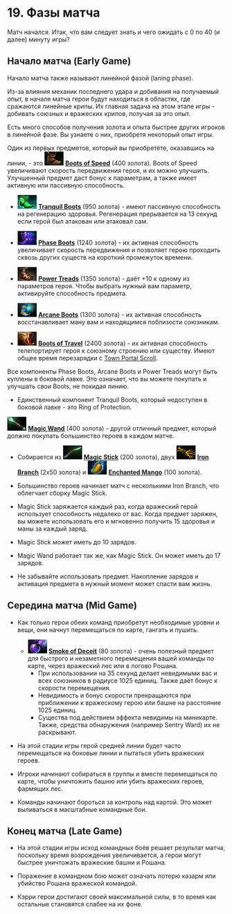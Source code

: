 # 19. Фазы матча

Матч начался. Итак, что вам следует знать и чего ожидать с 0 по 40 (и далее) минуту игры?

## Начало матча (Early Game)

Начало матча также называют линейной фазой (laning phase).

Из-за влияния механик последнего удара и добивания на получаемый опыт, в начале матча герои будут находиться в областях, где сражаются линейные крипы. Их главная задача на этом этапе игры - добивать союзных и вражеских крипов, получая за это опыт.

Есть много способов получения золота и опыта быстрее других игроков в линейной фазе. Вы узнаете о них, приобретя некоторый опыт игры.

Один из первых предметов, который вы приобретёте, оказавшись на линии, - это ![Boots of Speed](images/19.1_boots_of_speed.png) [**Boots of Speed**](https://dota2-ru.gamepedia.com/Boots_of_Speed) (400 золота). Boots of Speed увеличивают скорость передвижения героя, и их можно улучшить. Улучшенный предмет даст бонус к параметрам, а также имеет активную или пассивную способность.

* ![Tranquil Boots](images/19.2_tranquil_boots.png) [**Tranquil Boots**](https://dota2-ru.gamepedia.com/Tranquil_Boots) (950 золота) - имеют пассивную способность на регенерацию здоровья. Регенерация прерывается на 13 секунд если герой был атакован или атаковал сам.

* ![Phase Boots](images/19.3_phase_boots.png) [**Phase Boots**](https://dota2-ru.gamepedia.com/Phase_Boots) (1240 золота) - их активная способность увеличивает скорость передвижения и позволяет герою проходить сквозь других существ на короткий промежуток времени.

* ![Power Treads](images/19.4_power_treads.png) [**Power Treads**](https://dota2-ru.gamepedia.com/Power_Treads) (1350 золота) - даёт +10 к одному из параметров героя. Чтобы выбрать нужный вам параметр, активируйте способность предмета.

* ![Arcane Boots](images/19.5_arcane_boots.png) [**Arcane Boots**](https://dota2-ru.gamepedia.com/Arcane_Boots) (1300 золота) - их активная способность восстанавливает ману вам и находящимся поблизости союзникам.

* ![Boots of Travel](images/19.6_boots_of_travel.png) [**Boots of Travel**](https://dota2-ru.gamepedia.com/Boots_of_Travel) (2400 золота) - их активная способность телепортирует героя к союзному строению или существу. Имеют общее время перезарядки с [Town Portal Scroll](https://dota2-ru.gamepedia.com/Town_Portal_Scroll).

Все компоненты Phase Boots, Arcane Boots и Power Treads могут быть куплены в боковой лавке. Это означает, что вы можете покупать и улучшать свои Boots, не покидая линию.

* Единственный компонент Tranquil Boots, который недоступен в боковой лавке - это Ring of Protection.

![Magic Wand](images/19.7_magic_wand.png) [**Magic Wand**](https://dota2-ru.gamepedia.com/Magic_Wand) (400 золота) - другой отличный предмет, который должно покупать большинство героев в каждом матче.

* Собирается из ![Magic Stick](images/19.8_magic_stick.png) [**Magic Stick**](https://dota2-ru.gamepedia.com/Magic_Stick) (200 золота), двух ![Iron Branch](images/19.9_iron_branch.png) [**Iron Branch**](https://dota2-ru.gamepedia.com/Iron_Branch) (2x50 золота) и ![Enchanted Mango](images/19.10_enchanted_mango.png) [**Enchanted Mango**](https://dota2-ru.gamepedia.com/Enchanted_Mango) (100 золота).

* Большинство героев начинает матч с несколькими Iron Branch, что облегчает сборку Magic Stick.

* Magic Stick заряжается каждый раз, когда вражеский герой использует способность недалеко от вас. Когда предмет заряжен, вы можете использовать его и мгновенно получить 15 здоровья и маны за каждый заряд.

* Magic Stick может иметь до 10 зарядов.

* Magic Wand работает так же, как Magic Stick. Он может иметь до 17 зарядов.

* Не забывайте использовать предмет. Накопление зарядов и активация предмета в нужный момент может спасти вам жизнь.

## Середина матча (Mid Game)

* Как только герои обеих команд приобретут необходимые уровни и вещи, они начнут перемещаться по карте, гангать и пушить.
    * ![Smoke of Deceit](images/19.11_smoke_of_deceit.png) [**Smoke of Deceit**](https://dota2-ru.gamepedia.com/Smoke_of_Deceit) (80 золота) - очень полезный предмет для быстрого и незаметного перемещения вашей команды по карте, через вражеский лес или в логово Рошана.
        * При использовании на 35 секунд делает невидимыми вас и всех союзников в радиусе 1025 единиц. Также даёт бонус к скорости перемещения.
        * Невидимость и бонус скорости прекращаются при приближении к вражескому герою или башне на расстояние 1025 единиц.
        * Существа под действием эффекта невидимы на миникарте. Также, средства обнаружения (например Sentry Ward) их не раскрывают.

* На этой стадии игры герой средней линии будет часто перемещаться на боковые линии и пытаться убить вражеских героев.

* Игроки начинают собираться в группы и вместе перемещаться по карте, чтобы уничтожить башню или убить вражеских героев, фармящих лес.

* Команды начинают бороться за контроль над картой. Это может выливаться в масштабные командные бои.

## Конец матча (Late Game)

* На этой стадии игры исход командных боёв решает результат матча, поскольку время возрождения увеличивается, а герои могут быстрее уничтожать вражеские башни и Рошана.

* Поражение в командном бою может означать потерю казарм или убийство Рошана вражеской командой.

* Кэрри герои достигают своей максимальной силы, в то время как остальные становятся слабее на их фоне.

